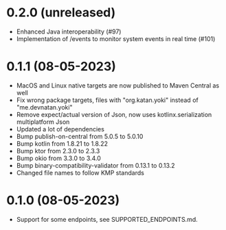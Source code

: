 # 0.2.0 (unreleased)

* Enhanced Java interoperability (#97)
* Implementation of /events to monitor system events in real time (#101)

# 0.1.1 (08-05-2023)

* MacOS and Linux native targets are now published to Maven Central as well
* Fix wrong package targets, files with "org.katan.yoki" instead of "me.devnatan.yoki"
* Remove expect/actual version of Json, now uses kotlinx.serialization multiplatform Json
* Updated a lot of dependencies
* Bump publish-on-central from 5.0.5 to 5.0.10
* Bump kotlin from 1.8.21 to 1.8.22
* Bump ktor from 2.3.0 to 2.3.3
* Bump okio from 3.3.0 to 3.4.0
* Bump binary-compatibility-validator from 0.13.1 to 0.13.2
* Changed file names to follow KMP standards

# 0.1.0 (08-05-2023)

* Support for some endpoints, see SUPPORTED_ENDPOINTS.md.